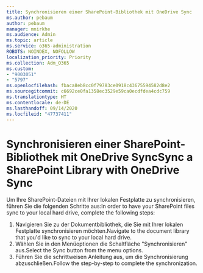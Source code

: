 ```yaml
---
title: Synchronisieren einer SharePoint-Bibliothek mit OneDrive Sync
ms.author: pebaum
author: pebaum
manager: mnirkhe
ms.audience: Admin
ms.topic: article
ms.service: o365-administration
ROBOTS: NOINDEX, NOFOLLOW
localization_priority: Priority
ms.collection: Adm_O365
ms.custom:
- "9003051"
- "5797"
ms.openlocfilehash: fbaca8eb8cc0f79783ce0918c43675594582d8e2
ms.sourcegitcommit: c6692ce0fa1358ec3529e59ca0ecdfdea4cdc759
ms.translationtype: HT
ms.contentlocale: de-DE
ms.lasthandoff: 09/14/2020
ms.locfileid: "47737411"
---
```

# <a name="sync-a-sharepoint-library-with-onedrive-sync"></a><span data-ttu-id="2358c-102">Synchronisieren einer SharePoint-Bibliothek mit OneDrive Sync</span><span class="sxs-lookup"><span data-stu-id="2358c-102">Sync a SharePoint Library with OneDrive Sync</span></span>

<span data-ttu-id="2358c-103">Um Ihre SharePoint-Dateien mit Ihrer lokalen Festplatte zu synchronisieren, führen Sie die folgenden Schritte aus:</span><span class="sxs-lookup"><span data-stu-id="2358c-103">In order to have your SharePoint files sync to your local hard drive, complete the following steps:</span></span>

1. <span data-ttu-id="2358c-104">Navigieren Sie zu der Dokumentbibliothek, die Sie mit Ihrer lokalen Festplatte synchronisieren möchten.</span><span class="sxs-lookup"><span data-stu-id="2358c-104">Navigate to the document library that you'd like to sync to your local hard drive.</span></span>
2. <span data-ttu-id="2358c-105">Wählen Sie in den Menüoptionen die Schaltfläche "Synchronisieren" aus.</span><span class="sxs-lookup"><span data-stu-id="2358c-105">Select the Sync button from the menu options.</span></span>
3. <span data-ttu-id="2358c-106">Führen Sie die schrittweisen Anleitung aus, um die Synchronisierung abzuschließen.</span><span class="sxs-lookup"><span data-stu-id="2358c-106">Follow the step-by-step to complete the synchronization.</span></span>